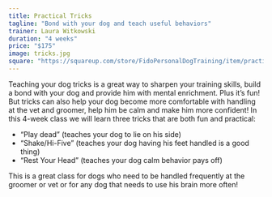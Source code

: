```yaml
---
title: Practical Tricks
tagline: "Bond with your dog and teach useful behaviors"
trainer: Laura Witkowski
duration: "4 weeks"
price: "$175"
image: tricks.jpg
square: "https://squareup.com/store/FidoPersonalDogTraining/item/practical-tricks"
---
```


Teaching your dog tricks is a great way to sharpen your training skills, build a 
bond with your dog and provide him with mental enrichment. Plus it’s fun! But tricks 
can also help your dog become more comfortable with handling at the vet and groomer, 
help him be calm and make him more confident! In this 4-week class we will learn 
three tricks that are both fun and practical:

  * “Play dead” (teaches your dog to lie on his side)
  * “Shake/Hi-Five” (teaches your dog having his feet handled is a good thing)
  * “Rest Your Head” (teaches your dog calm behavior pays off)

This is a great class for dogs who need to be handled frequently at the groomer 
or vet or for any dog that needs to use his brain more often!
